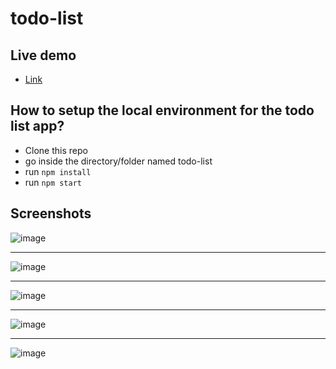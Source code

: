 # todo-list
## Live demo

- [Link](https://unsungnovelty.github.io/todo-list/)

## How to setup the local environment for the todo list app?
- Clone this repo
- go inside the directory/folder named todo-list
- run `npm install`
- run `npm start`

## Screenshots

![image](https://user-images.githubusercontent.com/11845908/165774803-b09976f5-a6d4-4527-b96f-a02ca3eab3cd.png)

---

![image](https://user-images.githubusercontent.com/11845908/165775137-efbe60af-be1d-4853-8b0c-8ba0fcfd4b8a.png)

---

![image](https://user-images.githubusercontent.com/11845908/165775223-3a13922a-1a46-42f7-9d8c-b3263db0bf41.png)

---

![image](https://user-images.githubusercontent.com/11845908/165775470-5a17e6f7-1c52-471d-acd8-2531dd5c4184.png)

---

![image](https://user-images.githubusercontent.com/11845908/165775701-ae3c5654-e984-4175-be30-f8995a26b4be.png)

